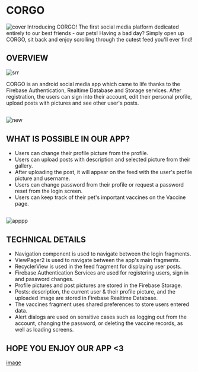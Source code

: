 
# CORGO
![cover](https://user-images.githubusercontent.com/115420570/213478711-894029db-d2b2-4588-8040-dd621627d591.jpg)
Introducing CORGO! The first social media platform dedicated entirely to our best friends - our pets! Having a bad day? Simply open up CORGO, sit back and enjoy scrolling through the cutest feed you'll ever find!

## OVERVIEW

![srr](https://user-images.githubusercontent.com/115420570/213481080-4f0480d3-5922-42c9-827d-eecc4c5c29f8.png)

CORGO is an android social media app which came to life thanks to the Firebase Authentication, Realtime Database and Storage services. After registration, the users can sign into their account, edit their personal profile, upload posts with pictures and see other user's posts.

##


![new](https://user-images.githubusercontent.com/115420570/213487202-9d20f246-14d3-4f55-a63c-7036dc8f539a.png)

##

## WHAT IS POSSIBLE IN OUR APP?

- Users can change their profile picture from the profile.
- Users can upload posts with description and selected picture from their gallery.
- After uploading the post, it will appear on the feed with the user's profile picture and username.
- Users can change password from their profile or request a password reset from the login screen.
- Users can keep track of their pet's important vaccines on the Vaccine page.

##

![apppp](https://user-images.githubusercontent.com/115420570/213485698-a84f79b5-9491-4f91-841e-685fdf352b7d.png)


## TECHNICAL DETAILS

- Navigation component is used to navigate between the login fragments.
- ViewPager2 is used to navigate between the app's main fragments.
- RecyclerView is used in the feed fragment for displaying user posts.
- Firebase Authentication Services are used for registering users, sign in and password changes.
- Profile pictures and post pictures are stored in the Firebase Storage.
- Posts: description, the current user & their profile picture, and the uploaded image are stored in Firebase Realtime Database.
- The vaccines fragment uses shared preferences to store users entered data.
- Alert dialogs are used on sensitive cases such as logging out from the account, changing the password, or deleting the vaccine records, as well as loading screens.

##

## HOPE YOU ENJOY OUR APP <3

[image](https://user-images.githubusercontent.com/115722598/213474298-8c7a3d9d-efc1-41be-a9c3-b4297e4c2f65.png)
